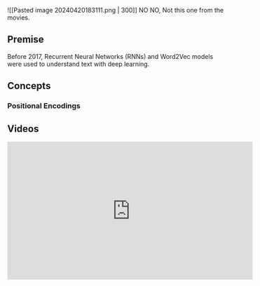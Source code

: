 ![[Pasted image 20240420183111.png | 300]]
NO NO, Not this one from the movies.
## Premise
Before 2017, Recurrent Neural Networks (RNNs) and Word2Vec models were used to understand text with deep learning. 


## Concepts

### Positional Encodings



## Videos

<iframe width="560" height="315" src="https://www.youtube.com/embed/wjZofJX0v4M?si=f4TgLPeUarjTLUu9" title="YouTube video player" frameborder="0" allow="accelerometer; autoplay; clipboard-write; encrypted-media; gyroscope; picture-in-picture; web-share" referrerpolicy="strict-origin-when-cross-origin" allowfullscreen></iframe>

